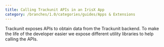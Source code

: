 ```yaml
---
title: Calling Trackunit APIs in an IrisX App
category: /branches/1.0/categories/guides/Apps & Extensions
---
```



Trackunit exposes APIs to obtain data from the Trackunit backend. To make the life of the developer easier we expose different utility libraries to help calling the APIs.


